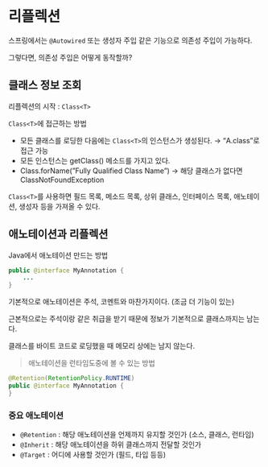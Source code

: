 # 리플렉션

스프링에서는 `@Autowired` 또는 생성자 주입 같은 기능으로 의존성 주입이 가능하다.

그렇다면, 의존성 주입은 어떻게 동작할까?

## 클래스 정보 조회

리플렉션의 시작 : `Class<T>`

`Class<T>`에 접근하는 방법

- 모든 클래스를 로딩한 다음에는 `Class<T>`의 인스턴스가 생성된다.
  → “A.class”로 접근 가능
- 모든 인스턴스는 getClass() 메소드를 가지고 있다.
- Class.forName(”Fully Qualified Class Name”)
  → 해당 클래스가 없다면 ClassNotFoundException

`Class<T>`를 사용하면 필드 목록, 메소드 목록, 상위 클래스, 인터페이스 목록, 애노테이션, 생성자 등을 가져올 수 있다.

## 애노테이션과 리플렉션

Java에서 애노테이션 만드는 방법

```java
public @interface MyAnnotation {
    ...
}
```

기본적으로 애노테이션은 주석, 코멘트와 마찬가지이다. (조금 더 기능이 있는)

근본적으로는 주석이랑 같은 취급을 받기 때문에 정보가 기본적으로 클래스까지는 남는다.

클래스를 바이트 코드로 로딩했을 때 메모리 상에는 남지 않는다.

> 애노테이션을 런타임도중에 볼 수 있는 방법

```java
@Retention(RetentionPolicy.RUNTIME)
public @interface MyAnnotation {
}
```

### 중요 애노테이션

- `@Retention` : 해당 애노테이션을 언제까지 유지할 것인가 (소스, 클래스, 런타임)
- `@Inherit` : 해당 애노테이션을 하위 클래스까지 전달할 것인가
- `@Target` : 어디에 사용할 것인가 (필드, 타입 등등)
